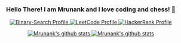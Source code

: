 <h3 align="center"> Hello There! I am Mrunank and I love coding and chess! 👋 </h3> 

<p align="center">
  <a href="https://binarysearch.com/@/fork52">
      <img alt="Binary-Search Profile" src="https://binarysearch.com/api/shields/fork52" />
  </a>
<!--   <a href="https://codeforces.com/profile/fork52">
      <img alt="Code-Forces Profile" src="https://run.kaist.ac.kr/badges/codeforces/fork52.svg" />
  </a> -->
  <a href="https://leetcode.com/mrunankmistry52/">
      <img alt="LeetCode Profile" src="https://img.shields.io/badge/Leetcode-Profile-yellow?logo=LeetCode" />
  </a>
  <a href="https://www.hackerrank.com/mrunankmistry52">
      <img alt="HackerRank Profile" src="https://img.shields.io/badge/HackerRank-Profile-brightgreen?logo=HackerRank&color=#2EC866" />
  </a>
  
</p>


<p align="center">
  <a href="https://github.com/fork52/">
      <img alt="Mrunank's github stats" src="https://github-readme-stats.vercel.app/api?username=fork52&show_icons=true&theme=blueberry" />
   </a>
    <a href="https://github.com/fork52/">
      <img alt="Mrunank's github stats" src="https://github-readme-stats.vercel.app/api/top-langs/?username=fork52&&langs_count=9&&hide=HTML,CSS,Jupyter%20Notebook&layout=compact&theme=blueberry" />
   </a>
</p>

<!--
[![binarysearch](https://binarysearch.com/api/shields/fork52)](https://binarysearch.com/@/fork52)
[![Mrunank's github stats](https://github-readme-stats.vercel.app/api?username=fork52&show_icons=true)](https://github.com/fork52/github-readme-stats)
-->


<!--
**fork52/fork52** is a ✨ _special_ ✨ repository because its `README.md` (this file) appears on your GitHub profile.

Here are some ideas to get you started:

- 🔭 I’m currently working on ...
- 🌱 I’m currently learning ...
- 👯 I’m looking to collaborate on ...
- 🤔 I’m looking for help with ...
- 💬 Ask me about ...
- 📫 How to reach me: ...
- 😄 Pronouns: ...
- ⚡ Fun fact: ...
-->
